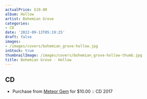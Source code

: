 ```yaml
---
actualPrice: $10.00
album: Hollow
artist: Bohemian Grove
categories:
- CD
date: '2022-09-13T05:19:25'
draft: false
images:
- /images/covers/bohemian_grove-hollow.jpg
inStock: true
thumbnailImage: /images/covers/bohemian_grove-hollow-thumb.jpg
title: Bohemian Grove - Hollow
---
```


## CD
* Purchase from [Meteor Gem](https://meteor-gem.com/products/bohemian-grove-hollow-cd) for $10.00 :: CD 2017
